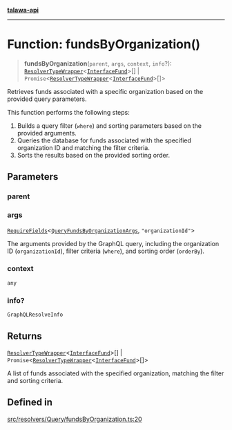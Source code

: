 [**talawa-api**](../../../../README.md)

***

# Function: fundsByOrganization()

> **fundsByOrganization**(`parent`, `args`, `context`, `info`?): [`ResolverTypeWrapper`](../../../../types/generatedGraphQLTypes/type-aliases/ResolverTypeWrapper.md)\<[`InterfaceFund`](../../../../models/Fund/interfaces/InterfaceFund.md)\>[] \| `Promise`\<[`ResolverTypeWrapper`](../../../../types/generatedGraphQLTypes/type-aliases/ResolverTypeWrapper.md)\<[`InterfaceFund`](../../../../models/Fund/interfaces/InterfaceFund.md)\>[]\>

Retrieves funds associated with a specific organization based on the provided query parameters.

This function performs the following steps:
1. Builds a query filter (`where`) and sorting parameters based on the provided arguments.
2. Queries the database for funds associated with the specified organization ID and matching the filter criteria.
3. Sorts the results based on the provided sorting order.

## Parameters

### parent

### args

[`RequireFields`](../../../../types/generatedGraphQLTypes/type-aliases/RequireFields.md)\<[`QueryFundsByOrganizationArgs`](../../../../types/generatedGraphQLTypes/type-aliases/QueryFundsByOrganizationArgs.md), `"organizationId"`\>

The arguments provided by the GraphQL query, including the organization ID (`organizationId`), filter criteria (`where`), and sorting order (`orderBy`).

### context

`any`

### info?

`GraphQLResolveInfo`

## Returns

[`ResolverTypeWrapper`](../../../../types/generatedGraphQLTypes/type-aliases/ResolverTypeWrapper.md)\<[`InterfaceFund`](../../../../models/Fund/interfaces/InterfaceFund.md)\>[] \| `Promise`\<[`ResolverTypeWrapper`](../../../../types/generatedGraphQLTypes/type-aliases/ResolverTypeWrapper.md)\<[`InterfaceFund`](../../../../models/Fund/interfaces/InterfaceFund.md)\>[]\>

A list of funds associated with the specified organization, matching the filter and sorting criteria.

## Defined in

[src/resolvers/Query/fundsByOrganization.ts:20](https://github.com/Suyash878/talawa-api/blob/e4413cec641a837926071678fed3c7f67234e31e/src/resolvers/Query/fundsByOrganization.ts#L20)
